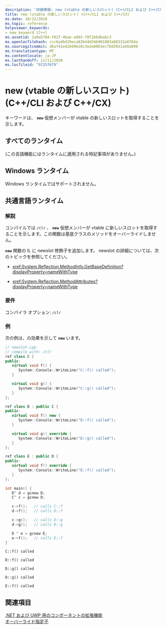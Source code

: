 ```yaml
---
description: '詳細情報: new (vtable の新しいスロット) (C++/CLI および C++/CX)'
title: new (vtable の新しいスロット) (C++/CLI および C++/CX)
ms.date: 10/12/2018
ms.topic: reference
helpviewer_keywords:
- new keyword [C++]
ms.assetid: 1a9a5704-f02f-46ae-ad65-f0f2b6dbabc3
ms.openlocfilehash: ccc6adbd29eca82b44d34b981803a88332a8784a
ms.sourcegitcommit: d6af41e42699628c3e2e6063ec7b03931a49a098
ms.translationtype: MT
ms.contentlocale: ja-JP
ms.lasthandoff: 12/11/2020
ms.locfileid: "97257679"
---
```

# <a name="new-new-slot-in-vtable--ccli-and-ccx"></a>new (vtable の新しいスロット) (C++/CLI および C++/CX)

キーワードは、 **`new`** 仮想メンバーが vtable の新しいスロットを取得することを示します。

## <a name="all-runtimes"></a>すべてのランタイム

(この言語機能にはランタイムに適用される特記事項がありません。)

## <a name="windows-runtime"></a>Windows ランタイム

Windows ランタイムではサポートされません。

## <a name="common-language-runtime"></a>共通言語ランタイム

### <a name="remarks"></a>解説

コンパイルでは `/clr` 、 **`new`** 仮想メンバーが vtable に新しいスロットを取得することを示します。この関数は基底クラスのメソッドをオーバーライドしません。

**`new`** 関数の IL に newslot 修飾子を追加します。  newslot の詳細については、次のトピックを参照してください。

- <xref:System.Reflection.MethodInfo.GetBaseDefinition?displayProperty=nameWithType>

- <xref:System.Reflection.MethodAttributes?displayProperty=nameWithType>

### <a name="requirements"></a>要件

コンパイラ オプション: `/clr`

### <a name="examples"></a>例

次の例は、の効果を示して **`new`** います。

```cpp
// newslot.cpp
// compile with: /clr
ref class C {
public:
   virtual void f() {
      System::Console::WriteLine("C::f() called");
   }

   virtual void g() {
      System::Console::WriteLine("C::g() called");
   }
};

ref class D : public C {
public:
   virtual void f() new {
      System::Console::WriteLine("D::f() called");
   }

   virtual void g() override {
      System::Console::WriteLine("D::g() called");
   }
};

ref class E : public D {
public:
   virtual void f() override {
      System::Console::WriteLine("E::f() called");
   }
};

int main() {
   D^ d = gcnew D;
   C^ c = gcnew D;

   c->f();   // calls C::f
   d->f();   // calls D::f

   c->g();   // calls D::g
   d->g();   // calls D::g

   D ^ e = gcnew E;
   e->f();   // calls E::f
}
```

```Output
C::f() called

D::f() called

D::g() called

D::g() called

E::f() called
```

## <a name="see-also"></a>関連項目

[.NET および UWP 用のコンポーネントの拡張機能](component-extensions-for-runtime-platforms.md)<br/>
[オーバーライド指定子](override-specifiers-cpp-component-extensions.md)

